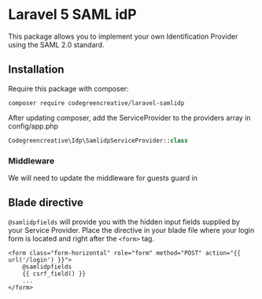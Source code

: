 # Laravel 5 SAML idP

This package allows you to implement your own Identification Provider using the SAML 2.0 standard.

## Installation

Require this package with composer:

```shell
composer require codegreencreative/laravel-samlidp
```

After updating composer, add the ServiceProvider to the providers array in config/app.php

```php
Codegreencreative\Idp\SamlidpServiceProvider::class
```

### Middleware

We will need to update the middleware for guests guard in

## Blade directive

`@samlidpfields` will provide you with the hidden input fields supplied by your Service Provider. Place the directive in your blade file where your login form is located and right after the `<form>` tag.

```blade
<form class="form-horizontal" role="form" method="POST" action="{{ url('/login') }}">
    @samlidpfields
    {{ csrf_field() }}
    ...
</form>
```